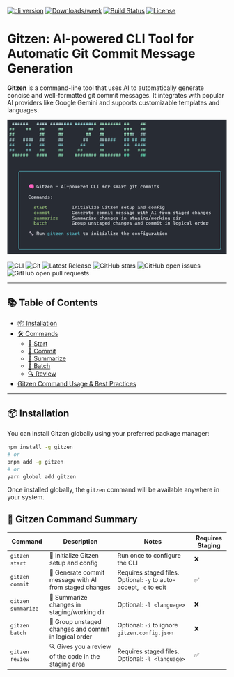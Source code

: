 [![cli version](https://img.shields.io/npm/v/gitzen.svg)](https://www.npmjs.com/package/gitzen)
[![Downloads/week](https://img.shields.io/npm/dw/gitzen.svg)](https://www.npmjs.com/package/gitzen)
[![Build Status](https://github.com/JorgeRosbel/gitzen/actions/workflows/publish.yaml/badge.svg)](https://github.com/JorgeRosbel/gitzen/actions)
[![License](https://img.shields.io/npm/l/gitzen.svg)](LICENSE)

# Gitzen: AI-powered CLI Tool for Automatic Git Commit Message Generation

**Gitzen** is a command-line tool that uses AI to automatically generate concise and well-formatted git commit messages. It integrates with popular AI providers like Google Gemini and supports customizable templates and languages.

![gitzen](./docs/gitzen_banner.png)

<p align="left">
  <img src="https://img.shields.io/badge/CLI-gitzen-blue?style=for-the-badge&logo=command-line&logoColor=white" alt="CLI" />
  <img src="https://img.shields.io/badge/Git-F05032?style=for-the-badge&logo=git&logoColor=white" alt="Git" />
  <img src="https://img.shields.io/github/v/release/JorgeRosbel/gitzen?style=for-the-badge&logo=github&logoColor=white" alt="Latest Release" />

  <img src="https://img.shields.io/github/stars/JorgeRosbel/gitzen?style=for-the-badge&logo=github&logoColor=white" alt="GitHub stars" />
  <img src="https://img.shields.io/github/issues-raw/JorgeRosbel/gitzen?style=for-the-badge&logo=github&logoColor=white" alt="GitHub open issues" />
  <img src="https://img.shields.io/github/issues-pr-raw/JorgeRosbel/gitzen?style=for-the-badge&logo=github&logoColor=white" alt="GitHub open pull requests" />
</p>

---

## 📚 Table of Contents


* [📦 Installation](#-installation)
* [🛠️ Commands](#-gitzen-command-summary)
  * [🚀 Start](./docs/start.md)
  * [💾 Commit](./docs/commit.md)
  * [🧠 Summarize](./docs/summarize.md)
  * [📂 Batch](./docs/batch.md)
  * [🔍 Review](./docs/review.md)
* [Gitzen Command Usage & Best Practices](./docs/examples.md)

---

## 📦 Installation

You can install Gitzen globally using your preferred package manager:

```bash
npm install -g gitzen
# or
pnpm add -g gitzen
# or
yarn global add gitzen
```

Once installed globally, the `gitzen` command will be available anywhere in your system.

## 🧾 Gitzen Command Summary

| Command            | Description                                            | Notes                                                              | Requires Staging |
| ------------------ | ------------------------------------------------------ | ------------------------------------------------------------------ | ---------------- |
| `gitzen start`     | 🚀 Initialize Gitzen setup and config                  | Run once to configure the CLI                                      | ❌                |
| `gitzen commit`    | 💾 Generate commit message with AI from staged changes | Requires staged files. Optional: `-y` to auto-accept, `-e` to edit | ✅                |
| `gitzen summarize` | 🧠 Summarize changes in staging/working dir            | Optional: `-l <language>`                                          | ❌                |
| `gitzen batch`     | 📂 Group unstaged changes and commit in logical order  | Optional: `-i` to ignore `gitzen.config.json`                      | ❌                |
| `gitzen review`    | 🔍 Gives you a review of the code in the staging area  | Requires staged files. Optional: `-l <language>`                   | ✅                |




